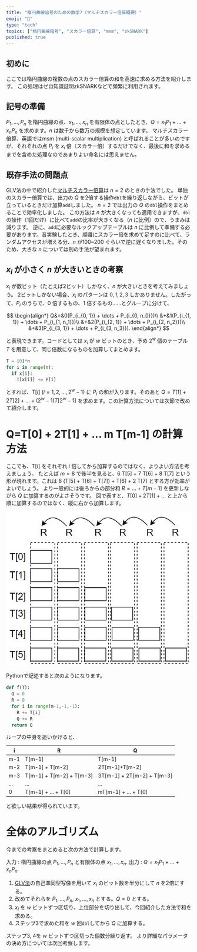 ```yaml
---
title: "楕円曲線暗号のための数学7（マルチスカラー倍算概要）"
emoji: "🧮"
type: "tech"
topics: ["楕円曲線暗号", "スカラー倍算", "msm", "zkSNARK"]
published: true
---
```

## 初めに
ここでは楕円曲線の複数の点のスカラー倍算の和を高速に求める方法を紹介します。
この処理はゼロ知識証明zkSNARKなどで頻繁に利用されます。

## 記号の準備
$P_1, \dots, P_n$ を楕円曲線の点、$x_1, \dots, x_n$ を有限体の点としたとき、$Q=x_1 P_1 + \dots + x_n P_n$ を求めます。$n$ は数千から数万の規模を想定しています。
マルチスカラー倍算、英語ではmsm (multi-scalar multiplication) と呼ばれることが多いのですが、それぞれの点 $P_i$ を $x_i$ 倍（スカラー倍）するだけでなく、最後に和を求めるまでを含めた処理なのであまりよい命名には思えません。

## 既存手法の問題点
GLV法の中で紹介した[マルチスカラー倍算](https://zenn.dev/herumi/articles/ecc-mul-glv-endo#%E3%83%9E%E3%83%AB%E3%83%81%E3%82%B9%E3%82%AB%E3%83%A9%E3%83%BC%E5%80%8D%E7%AE%97)は $n=2$ のときの手法でした。
単独のスカラー倍算では、出力の $Q$ を2倍する操作`dbl`を繰り返しながら、ビットが立っているときだけ加算`add`しました。
$n=2$ では出力の $Q$ の`dbl`操作をまとめることで効率化しました。
この方法は $n$ が大きくなっても適用できますが、`dbl`の操作（1回だけ）に比べて`add`の比率が大きくなる（$n$ に比例）ので、うまみは減ります。
逆に、`add`に必要なルックアップテーブルは $n$ に比例して準備する必要があります。昔実験したとき、順番にスカラー倍を求めて足すのに比べて、ランダムアクセスが増える分、$n$ が100~200 ぐらいで逆に遅くなりました。そのため、大きな $n$ については別の手法が望まれます。

## $x_i$ が小さく $n$ が大きいときの考察
$x_i$ が数ビット（たとえば2ビット）しかなく、$n$ が大きいときを考えてみましょう。
2ビットしかない場合、$x_i$ のパターンは $0, 1, 2, 3$ しかありません。したがって、$P_i$ のうちで、$0$ 倍するもの、$1$ 倍するもの……とグループに分けて、

$$
\begin{align*}
Q&=&0(P_{i_{0, 1}}  + \dots + P_{i_{0, n_0}})\\
&+&1(P_{i_{1, 1}}  + \dots + P_{i_{1, n_1}})\\
&+&2(P_{i_{2, 1}}  + \dots + P_{i_{2, n_2}})\\
&+&3(P_{i_{3, 1}}  + \dots + P_{i_{3, n_3}}).
\end{align*}
$$

と表現できます。コードとしては $x_i$ が $w$ ビットのとき、予め $2^w$ 個のテーブル $T$ を用意して、同じ倍数になるものを加算してまとめます。

```python
T = [0]*n
for i in range(n):
  if x[i]:
    T[x[i]] += P[i]
```

とすれば、$T[i]$ ($i=1, 2, \dots, 2^w-1$) に $P_i$ の和が入ります。そのあと $Q=T[1] + 2 T[2] + \dots + (2^w-1)T[2^w-1]$ を求めます。この計算方法については次節で改めて紹介します。

# Q=T[0] + 2T[1] + ... m T[m-1] の計算方法
ここでも、T[i] をそれぞれ $i$ 倍してから加算するのではなく、よりよい方法を考えましょう。
たとえば $m=8$ で後半を見ると、6 T[5] + 7 T[6] + 8 T[7] という形が現れます。これは 6 (T[5] + T[6] + T[7]) + T[6] + 2 T[7] とする方が効率がよいでしょう。
より一般的には後ろからの部分和 $R=\dots + T[m-1]$ を更新しながら $Q$ に加算するのがよさそうです。
図で表すと、$T[0] + 2T[1] + \dots$ と上から順に加算するのではなく、縦に右から加算します。

![三角和](/images/msm-subsum.png)

Pythonで記述すると次のようになります。

```python
def f(T):
  Q = 0
  R = 0
  for i in range(m-1,-1,-1):
    R += T[i]
    Q += R
  return Q
```
ループの中身を追いかけると、

i|R|Q
-|-|-
m-1|T[m-1]|T[m-1]|
m-2|T[m-1] + T[m-2]|2T[m-1]+T[m-2]
m-3|T[m-1] + T[m-2] + T[m-3]|3T[m-1] + 2T[m-2] + T[m-3]
...|...|...
0|T[m-1] + ... + T[0]|mT[m-1] + ... + T[0]

と欲しい結果が得られています。

# 全体のアルゴリズム
今までの考察をまとめると次の方法で計算します。

入力 : 楕円曲線の点 $P_1, \dots, P_n$ と有限体の点 $x_1, \dots, x_n$.
出力 : $Q=x_1 P_1 + \dots + x_n P_n$.

1. [GLV法](https://zenn.dev/herumi/articles/ecc-mul-glv-endo)の自己準同型写像を用いて $x_i$ のビット数を半分にして $n$ を2倍にする。
2. 改めてそれらを $P_1, \dots, P_n$, $x_1, \dots, x_n$ とする。$Q=0$ とする。
3. $x_i$ を $w$ ビットずつ区切り、上位部分を切り出して、今回紹介した方法で和を求める。
4. ステップ3で求めた和を $w$ 回`dbl`してから $Q$ に加算する。

ステップ3, 4を $w$ ビットずつ区切った個数分繰り返す。
より詳細なパラメータの決め方については次回考察します。
